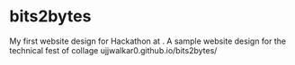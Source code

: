 # bits2bytes
My first website design for Hackathon at <hack-IT-on>. A sample website design for the technical fest of collage
ujjwalkar0.github.io/bits2bytes/ 
